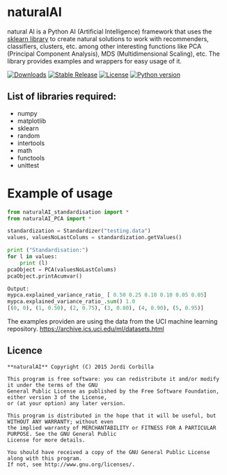 # naturalAI

natural AI is a Python AI (Artificial Intelligence) framework that uses the [sklearn library](http://scikit-learn.org/stable/) to create natural solutions to work with recommenders, classifiers, clusters, etc. among other interesting functions like PCA (Principal Component Analysis), MDS (Multidimensional Scaling), etc. The library provides examples and wrappers for easy usage  of it.

[![Downloads](https://img.shields.io/badge/downloads-0-blue.svg)]() [![Stable Release](https://img.shields.io/badge/version-1.0-blue.svg)]() [![License](https://img.shields.io/badge/license-GPL-blue.svg)]() [![Python version](https://img.shields.io/badge/python-3.4.2-red.svg)]()

List of libraries required:
---------------------------
- numpy
- matplotlib
- sklearn
- random
- intertools
- math
- functools
- unittest

# Example of usage
```python
from naturalAI_standardisation import *
from naturalAI_PCA import *

standardization = Standardizer("testing.data")
values, valuesNoLastColums = standardization.getValues()

print ("Standardisation:")
for l in values:
    print (l)
pcaObject = PCA(valuesNoLastColums)
pcaObject.printAcumvar()

Output:
mypca.explained_variance_ratio_ [ 0.50 0.25 0.10 0.10 0.05 0.05]
mypca.explained_variance_ratio_.sum() 1.0 
[(0, 0), (1, 0.50), (2, 0.75), (3, 0.80), (4, 0.90), (5, 0.95)]
```

The examples providen are using the data from the UCI machine learning repository. https://archive.ics.uci.edu/ml/datasets.html

**Licence**
-------

    **naturalAI** Copyright (C) 2015 Jordi Corbilla

    This program is free software: you can redistribute it and/or modify it under the terms of the GNU 
    General Public License as published by the Free Software Foundation, either version 3 of the License,
    or (at your option) any later version.
    
    This program is distributed in the hope that it will be useful, but WITHOUT ANY WARRANTY; without even 
    the implied warranty of MERCHANTABILITY or FITNESS FOR A PARTICULAR PURPOSE. See the GNU General Public
    License for more details.
    
    You should have received a copy of the GNU General Public License along with this program. 
    If not, see http://www.gnu.org/licenses/.
